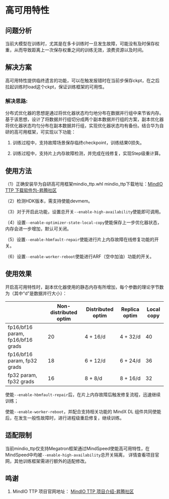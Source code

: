 # 高可用特性

## 问题分析

当前大模型在训练时，尤其是在多卡训练时一旦发生故障，可能没有及时保存权重，从而导致距离上一次保存权重之间的训练无效，浪费资源以及时间。

## 解决方案

高可用特性提供临终遗言的功能，可以在触发报错时在当前步保存ckpt，在之后拉起训练时load这个ckpt，保证训练框架的可用性。

### 解决思路:

分布式优化器的思想是通过将优化器状态均匀地分布在数据并行组中来节省内存。基于该思想，设计了将数据并行组切分成两个副本数据并行组的方案，副本优化器将优化器状态均匀分布在副本数据并行组，实现优化器状态均有备份。结合华为自研的高可用框架，可实现以下功能：
1. 训练过程中，支持故障场景保存临终checkpoint，训练结果0损失。

2. 训练过程中，支持片上内存故障检测，并完成在线修复，实现Step级重计算。

## 使用方法

（1）正确安装华为自研高可用框架mindio_ttp.whl mindio_ttp下载地址：[MindIO TTP 下载软件包-昇腾社区](https://www.hiascend.com/document/detail/zh/mindx-dl/60rc2/mindio/mindiottp/mindiottp009.html)

（2）检测HDK版本，需支持使能devmem。

（3）对于开启此功能，设置总开关`--enable-high-availability`使能即可调用。

（4）设置`--enable-optimizer-state-local-copy`使能保存上一步优化器状态，内存会进一步增加，默认可关闭。

（5）设置`--enable-hbmfault-repair`使能进行片上内存故障在线修复功能的开关。

（6）设置`--enable-worker-reboot`使能进行ARF（空中加油）功能的开关。

## 使用效果

开启高可用特性时，副本优化器使用的静态内存有所增加，每个参数的理论字节数为（其中“d”是数据并行大小）：

|                                  | Non-distributed optim | Distributed optim | Replica optim | Local copy |
|----------------------------------|-----------------------|-------------------|---------------|------------|
| fp16/bf16 param, fp16/bf16 grads | 20                    | 4 + 16/d          | 4 + 32/d      | 40         |
| fp16/bf16 param, fp32 grads      | 18                    | 6 + 12/d          | 6 + 24/d      | 36         |
| fp32 param, fp32 grads           | 16                    | 8 + 8/d           | 8 + 16/d      | 32         |

使能`--enable-hbmfault-repair`后，在片上内存故障后触发修复流程，迅速继续训练；

使能`--enable-worker-reboot`，并配合支持相关功能的 MindX DL 组件共同使能后，在发生一般性故障时，进行进程级重启修复，继续训练。

## 适配限制

当前mindio_ttp仅支持Megatron框架通过MindSpeed使能高可用特性，在MindSpeed中均被`--enable-high-availability`总开关隔离，
详情查看项目官网，其他训练框架需进行额外的适配修改。

## 鸣谢

1. MindIO TTP 项目官网地址：
[MindIO TTP 项目介绍-昇腾社区](https://www.hiascend.com/document/detail/zh/mindx-dl/60rc2/mindio/mindiottp)
